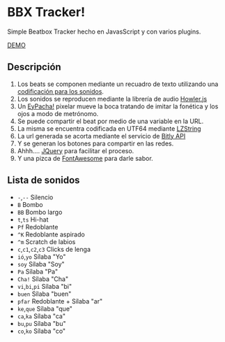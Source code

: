 # BBX Tracker!
Simple Beatbox Tracker hecho en JavasScript y con varios plugins.

[DEMO](https://eypacha.github.io/bbx-tracker/)

## Descripción
1. Los beats se componen mediante un recuadro de texto utilizando una [codificación  para los sonidos](#lista-de-sonidos).
2. Los sonidos se reproducen mediante la librería de audio [Howler.js](https://howlerjs.com)
3. Un [EyPacha!](http://eypacha.com) pixelar mueve la boca tratando de imitar la fonética y los ojos a modo de metrónomo.
4. Se puede compartir el beat por medio de una variable en la URL.
5. La misma se encuentra codificada en UTF64 mediante [LZString](https://github.com/pieroxy/lz-string/)
6. La url generada se acorta mediante el servicio de [Bitly API](http://dev.bitly.com/)
7. Y se generan los botones para compartir en las redes.
8. Ahhh.... [JQuery](https://code.jquery.com) para facilitar el proceso.
9. Y una pizca de [FontAwesome](http://fontawesome.io/) para darle sabor.


## Lista de sonidos
- `-`,`--` Silencio
- `B` Bombo
- `BB` Bombo largo
- `t`,`ts` Hi-hat
- `Pf` Redoblante
- `^K` Redoblante aspirado
- `^m` Scratch de labios
- `c`,`c1`,`c2`,`c3` Clicks de lenga
- `ió`,`yo` Sílaba "Yo"
- `soy` Sílaba "Soy"
- `Pa` Sílaba "Pa"
- `Cha!` Sílaba "Cha"
- `vi`,`bi`,`pi` Sílaba "bi"
- `buen` Sílaba "buen"
- `pfar` Redoblante + Sílaba "ar"
- `ke`,`que` Sílaba "que"
- `ca`,`ka` Sílaba "ca"
- `bu`,`pu` Sílaba "bu"
- `co`,`ko` Sílaba "co"